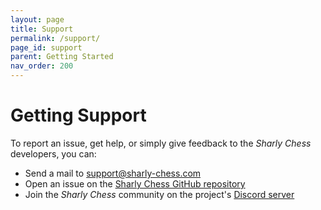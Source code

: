 ```yaml
---
layout: page
title: Support
permalink: /support/
page_id: support
parent: Getting Started
nav_order: 200
---
```


# Getting Support

To report an issue, get help, or simply give feedback to the _Sharly Chess_ developers, you can:

* Send a mail to [support@sharly-chess.com](mailto:support@sharly-chess.com)
* Open an issue on the [Sharly Chess GitHub repository](https://github.com/sharly-chess/sharly-chess/issues)
* Join the _Sharly Chess_ community on the project's [Discord server](https://discord.gg/at3d9WWJXu)
